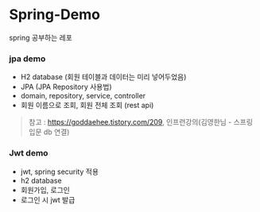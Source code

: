 # Spring-Demo
spring 공부하는 레포

### jpa demo 
* H2 database (회원 테이블과 데이터는 미리 넣어두었음)
* JPA (JPA Repository 사용법)
* domain, repository, service, controller
* 회원 이름으로 조회, 회원 전체 조회 (rest api)
> 참고 : https://goddaehee.tistory.com/209, 인프런강의(김영한님 - 스프링 입문 db 연결)

### Jwt demo
* jwt, spring security 적용
* h2 database
* 회원가입, 로그인
* 로그인 시 jwt 발급
